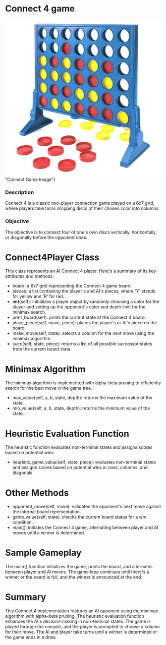 # Connect 4 game
![alt text](https://github.com/ikteng/connect-4-game/blob/main/connect_game_image.webp) "Connect Game Image")
### Description
Connect 4 is a classic two-player connection game played on a 6x7 grid, where players take turns dropping discs of their chosen color into columns. 

### Objective
The objective is to connect four of one's own discs vertically, horizontally, or diagonally before the opponent does.

# Connect4Player Class
This class represents an AI Connect 4 player. Here's a summary of its key attributes and methods:
- board: a 6x7 grid representing the Connect 4 game board.
- pieces: a list containing the player's and AI's pieces, where 'Y' stands for yellow and 'R' for red.
- __init__(self): initializes a player object by randomly choosing a color for the player and setting up the opponent's color and depth limit for the minimax search.
- print_board(self): prints the current state of the Connect 4 board.
- place_piece(self, move, piece): places the player's or AI's piece on the board.
- make_move(self, state): selects a column for the next move using the minimax algorithm.
- succ(self, state, piece): returns a list of all possible successor states from the current board state.

# Minimax Algorithm
The minimax algorithm is implemented with alpha-beta pruning to efficiently search for the best move in the game tree.
- max_value(self, a, b, state, depth): returns the maximum value of the state.
- min_value(self, a, b, state, depth): returns the minimum value of the state.

# Heuristic Evaluation Function
The heuristic function evaluates non-terminal states and assigns scores based on potential wins.
- heuristic_game_value(self, state, piece): evaluates non-terminal states and assigns scores based on potential wins in rows, columns, and diagonals.

# Other Methods
- opponent_move(self, move): validates the opponent's next move against the internal board representation.
- game_value(self, state): checks the current board status for a win condition.
- main(): initiates the Connect 4 game, alternating between player and AI moves until a winner is determined.

# Sample Gameplay
The main() function initializes the game, prints the board, and alternates between player and AI moves. The game loop continues until there's a winner or the board is full, and the winner is announced at the end.

# Summary
This Connect 4 implementation features an AI opponent using the minimax algorithm with alpha-beta pruning. 
The heuristic evaluation function enhances the AI's decision-making in non-terminal states. The game is played through the console, and the player is prompted to choose a column for their move. 
The AI and player take turns until a winner is determined or the game ends in a draw.
